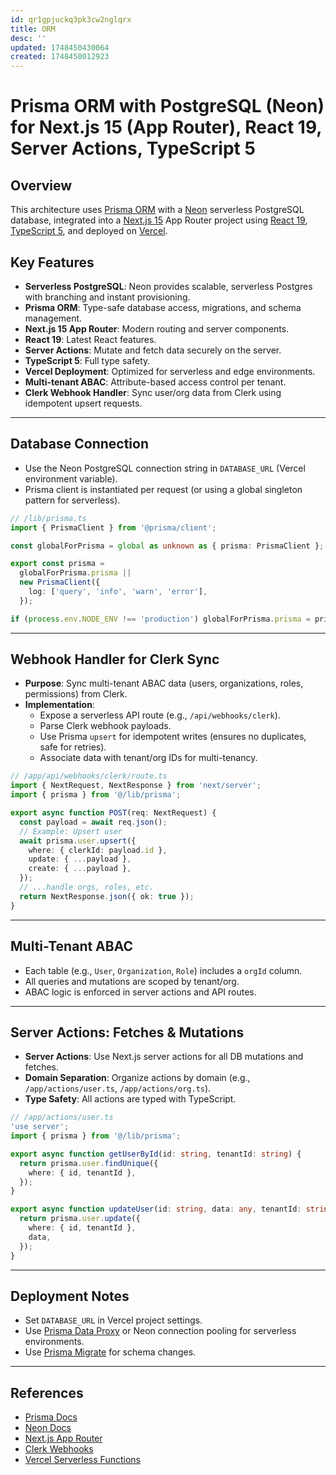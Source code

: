 ```yaml
---
id: qr1gpjuckq3pk3cw2nglqrx
title: ORM
desc: ''
updated: 1748450430064
created: 1748450012923
---
```


# Prisma ORM with PostgreSQL (Neon) for Next.js 15 (App Router), React 19, Server Actions, TypeScript 5

## Overview

This architecture uses [Prisma ORM](https://www.prisma.io/) with a [Neon](https://neon.tech/) serverless PostgreSQL database, integrated into a [Next.js 15](https://nextjs.org/blog/next-15) App Router project using [React 19](https://react.dev/), [TypeScript 5](https://www.typescriptlang.org/), and deployed on [Vercel](https://vercel.com/).

## Key Features

- **Serverless PostgreSQL**: Neon provides scalable, serverless Postgres with branching and instant provisioning.
- **Prisma ORM**: Type-safe database access, migrations, and schema management.
- **Next.js 15 App Router**: Modern routing and server components.
- **React 19**: Latest React features.
- **Server Actions**: Mutate and fetch data securely on the server.
- **TypeScript 5**: Full type safety.
- **Vercel Deployment**: Optimized for serverless and edge environments.
- **Multi-tenant ABAC**: Attribute-based access control per tenant.
- **Clerk Webhook Handler**: Sync user/org data from Clerk using idempotent upsert requests.

---

## Database Connection

- Use the Neon PostgreSQL connection string in `DATABASE_URL` (Vercel environment variable).
- Prisma client is instantiated per request (or using a global singleton pattern for serverless).

```ts
// /lib/prisma.ts
import { PrismaClient } from '@prisma/client';

const globalForPrisma = global as unknown as { prisma: PrismaClient };

export const prisma =
  globalForPrisma.prisma ||
  new PrismaClient({
    log: ['query', 'info', 'warn', 'error'],
  });

if (process.env.NODE_ENV !== 'production') globalForPrisma.prisma = prisma;
```

---

## Webhook Handler for Clerk Sync

- **Purpose**: Sync multi-tenant ABAC data (users, organizations, roles, permissions) from Clerk.
- **Implementation**:
  - Expose a serverless API route (e.g., `/api/webhooks/clerk`).
  - Parse Clerk webhook payloads.
  - Use Prisma `upsert` for idempotent writes (ensures no duplicates, safe for retries).
  - Associate data with tenant/org IDs for multi-tenancy.

```ts
// /app/api/webhooks/clerk/route.ts
import { NextRequest, NextResponse } from 'next/server';
import { prisma } from '@/lib/prisma';

export async function POST(req: NextRequest) {
  const payload = await req.json();
  // Example: Upsert user
  await prisma.user.upsert({
    where: { clerkId: payload.id },
    update: { ...payload },
    create: { ...payload },
  });
  // ...handle orgs, roles, etc.
  return NextResponse.json({ ok: true });
}
```

---

## Multi-Tenant ABAC

- Each table (e.g., `User`, `Organization`, `Role`) includes a `orgId` column.
- All queries and mutations are scoped by tenant/org.
- ABAC logic is enforced in server actions and API routes.

---

## Server Actions: Fetches & Mutations

- **Server Actions**: Use Next.js server actions for all DB mutations and fetches.
- **Domain Separation**: Organize actions by domain (e.g., `/app/actions/user.ts`, `/app/actions/org.ts`).
- **Type Safety**: All actions are typed with TypeScript.

```ts
// /app/actions/user.ts
'use server';
import { prisma } from '@/lib/prisma';

export async function getUserById(id: string, tenantId: string) {
  return prisma.user.findUnique({
    where: { id, tenantId },
  });
}

export async function updateUser(id: string, data: any, tenantId: string) {
  return prisma.user.update({
    where: { id, tenantId },
    data,
  });
}
```

---

## Deployment Notes

- Set `DATABASE_URL` in Vercel project settings.
- Use [Prisma Data Proxy](https://www.prisma.io/docs/data-platform/data-proxy) or Neon connection pooling for serverless environments.
- Use [Prisma Migrate](https://www.prisma.io/docs/orm/prisma-migrate) for schema changes.

---

## References

- [Prisma Docs](https://www.prisma.io/docs/)
- [Neon Docs](https://neon.tech/docs/introduction)
- [Next.js App Router](https://nextjs.org/docs/app/building-your-application/routing)
- [Clerk Webhooks](https://clerk.com/docs/reference/webhooks)
- [Vercel Serverless Functions](https://vercel.com/docs/functions/serverless-functions/introduction)
